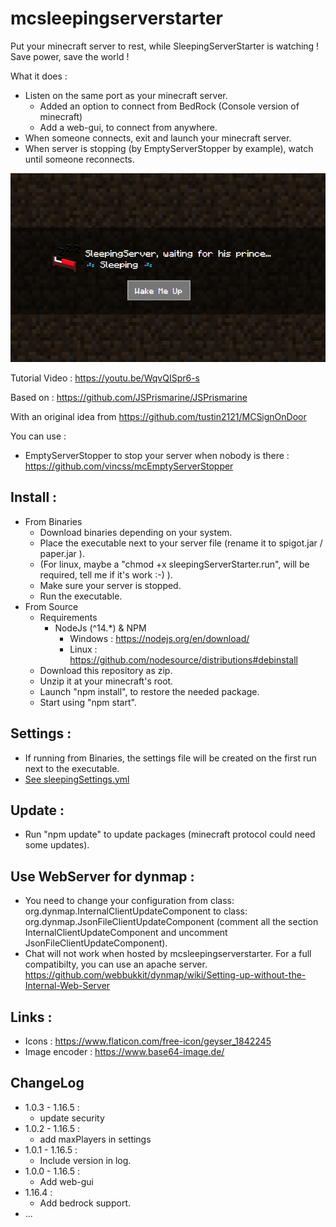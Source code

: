 # mcsleepingserverstarter
Put your minecraft server to rest, while SleepingServerStarter is watching ! 
Save power, save the world !

What it does :
* Listen on the same port as your minecraft server.
  * Added an option to connect from BedRock (Console version of minecraft)
  * Add a web-gui, to connect from anywhere.
* When someone connects, exit and launch your minecraft server.
* When server is stopping (by EmptyServerStopper by example), watch until someone reconnects.

![alt text](./views/res/sleepingserver.png?raw=true "SleepingWeb")

Tutorial Video :
https://youtu.be/WqvQISpr6-s

Based on : 
https://github.com/JSPrismarine/JSPrismarine

With an original idea from https://github.com/tustin2121/MCSignOnDoor

You can use :  
  * EmptyServerStopper to stop your server when nobody is there : https://github.com/vincss/mcEmptyServerStopper

## Install :
  * From Binaries
      * Download binaries depending on your system.
      * Place the executable next to your server file (rename it to spigot.jar / paper.jar ).
      * (For linux, maybe a "chmod +x sleepingServerStarter.run", will be required, tell me if it's work :-) ).
      * Make sure your server is stopped.
      * Run the executable.
  * From Source
      * Requirements
        * NodeJs (^14.*) & NPM
          * Windows : https://nodejs.org/en/download/ 
          * Linux : https://github.com/nodesource/distributions#debinstall
      * Download this repository as zip.
      * Unzip it at your minecraft's root.
      * Launch "npm install", to restore the needed package.
      * Start using "npm start".

## Settings :
 * If running from Binaries, the settings file will be created on the first run next to the executable.
 * [See sleepingSettings.yml](./sleepingSettings.yml) 

## Update :
 * Run "npm update" to update packages (minecraft protocol could need some updates).

## Use WebServer for dynmap :
 * You need to change your configuration from class: org.dynmap.InternalClientUpdateComponent to class: org.dynmap.JsonFileClientUpdateComponent (comment all the section InternalClientUpdateComponent and uncomment JsonFileClientUpdateComponent).
 * Chat will not work when hosted by mcsleepingserverstarter. For a full compatibilty, you can use an apache server. https://github.com/webbukkit/dynmap/wiki/Setting-up-without-the-Internal-Web-Server


## Links :
* Icons : https://www.flaticon.com/free-icon/geyser_1842245
* Image encoder : https://www.base64-image.de/

## ChangeLog  
  * 1.0.3 - 1.16.5 : 
    * update security
  * 1.0.2 - 1.16.5 : 
    * add maxPlayers in settings 
  * 1.0.1 - 1.16.5 : 
    * Include version in log.
  * 1.0.0 - 1.16.5 : 
    * Add web-gui
  * 1.16.4 :
    * Add bedrock support.
  * ...
